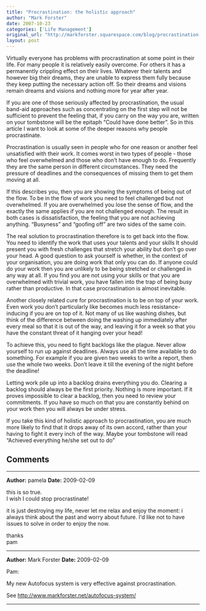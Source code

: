 ```yaml
---
title: "Procrastination: the holistic approach"
author: "Mark Forster"
date: 2007-10-23
categories: ['Life Management']
original_url: "http://markforster.squarespace.com/blog/procrastination-the-holistic-approach.html"
layout: post
---
```


Virtually everyone has problems with procrastination at some point in their life. For many people it is relatively easily overcome. For others it has a permanently crippling effect on their lives. Whatever their talents and however big their dreams, they are unable to express them fully because they keep putting the necessary action off. So their dreams and visions remain dreams and visions and nothing more for year after year.

If you are one of those seriously affected by procrastination, the usual band-aid approaches such as concentrating on the first step will not be sufficient to prevent the feeling that, if you carry on the way you are, written on your tombstone will be the epitaph “Could have done better”. So in this article I want to look at some of the deeper reasons why people procrastinate.

Procrastination is usually seen in people who for one reason or another feel unsatisfied with their work. It comes worst in two types of people - those who feel overwhelmed and those who don’t have enough to do. Frequently they are the same person in different circumstances. They need the pressure of deadlines and the consequences of missing them to get them moving at all.

If this describes you, then you are showing the symptoms of being out of the flow. To be in the flow of work you need to feel challenged but not overwhelmed. If you are overwhelmed you lose the sense of flow, and the exactly the same applies if you are not challenged enough. The result in both cases is dissatisfaction, the feeling that you are not achieving anything. “Busyness” and “goofing off” are two sides of the same coin.

The real solution to procrastination therefore is to get back into the flow. You need to identify the work that uses your talents and your skills It should present you with fresh challenges that stretch your ability but don’t go over your head. A good question to ask yourself is whether, in the context of your organisation, you are doing work that only you can do. If anyone could do your work then you are unlikely to be being stretched or challenged in any way at all. If you find you are not using your skills or that you are overwhelmed with trivial work, you have fallen into the trap of being busy rather than productive. In that case procrastination is almost inevitable.

Another closely related cure for procrastination is to be on top of your work. Even work you don’t particularly like becomes much less resistance-inducing if you are on top of it. Not many of us like washing dishes, but think of the difference between doing the washing up immediately after every meal so that it is out of the way, and leaving it for a week so that you have the constant threat of it hanging over your head!

To achieve this, you need to fight backlogs like the plague. Never allow yourself to run up against deadlines. Always use all the time available to do something. For example if you are given two weeks to write a report, then use the whole two weeks. Don’t leave it till the evening of the night before the deadline!

Letting work pile up into a backlog drains everything you do. Clearing a backlog should always be the first priority. Nothing is more important. If it proves impossible to clear a backlog, then you need to review your commitments. If you have so much on that you are constantly behind on your work then you will always be under stress.

If you take this kind of holistic approach to procrastination, you are much more likely to find that it drops away of its own accord, rather than your having to fight it every inch of the way. Maybe your tombstone will read “Achieved everything he/she set out to do”


## Comments

---

**Author:** pamela
**Date:** 2009-02-09

this is so true.  
I wish I could stop procrastinate!  
  
it is just destroying my life, never let me relax and enjoy the moment: i always think about the past and worry about future. I'd like not to have issues to solve in order to enjoy the now.  
  
thanks  
pam

---

**Author:** Mark Forster
**Date:** 2009-02-09

Pam:  
  
My new Autofocus system is very effective against procrastination.  
  
See <http://www.markforster.net/autofocus-system/>

---
